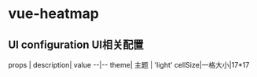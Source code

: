 # vue-heatmap

## UI configuration UI相关配置

props |  description| value
--|--
theme| 主题 | 'light'
cellSize|一格大小|17*17
